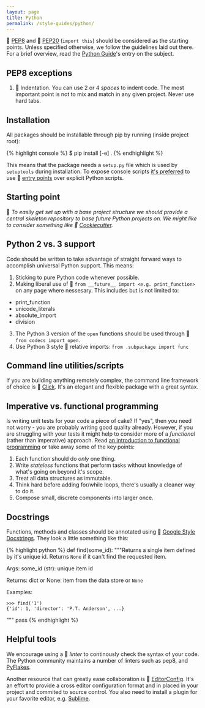 ```yaml
---
layout: page
title: Python
permalink: /style-guides/python/
---
```


:gem: [PEP8][pep8] and :gem: [PEP20][pep20] (``import this``) should be considered as the starting points. Unless specified otherwise, we follow the guidelines laid out there. For a brief overview, read the [Python Guide][python-guide#style]'s entry on the subject.

## PEP8 exceptions
1. :green_apple: Indentation. You can use 2 or 4 *spaces* to indent code. The most important point is not to mix and match in any given project. Never use hard tabs.

## Installation
All packages should be installable through pip by running (inside project root):

{% highlight console %}
$ pip install [-e] .
{% endhighlight %}

This means that the package needs a ``setup.py`` file which is used by ``setuptools`` during installation. To expose console scripts [it's preferred][setuptools-entrypoints] to use :gem: [entry points][entry-points] over explicit Python scripts.

## Starting point
:thought_balloon: *To easily get set up with a base project structure we should provide a central skeleton repository to base future Python projects on. We might like to consider something like :gift_heart: [Cookiecutter][cookiecutter].*

## <a name="python2vs3"></a> Python 2 vs. 3 support
Code should be written to take advantage of straight forward ways to accomplish universal Python support. This means:

1. Sticking to pure Python code whenever possible.
2. Making liberal use of :gem: ``from __future__ import <e.g. print_function>`` on any page where nessesary. This includes but is not limited to:
  - print_function
  - unicode_literals
  - absolute_import
  - division
3. The Python 3 version of the ``open`` functions should be used through :gem: ``from codecs import open``.
4. Use Python 3 style :gem: relative imports: ``from .subpackage import func``

## Command line utilities/scripts
If you are building anything remotely complex, the command line framework of choice is :green_apple: [Click][click]. It's an elegant and flexible package with a great syntax.

## Imperative vs. functional programming
Is writing unit tests for your code a piece of cake? If "yes", then you need not worry - you are probably writing good quality already. However, if you are struggling with your tests it might help to consider more of a *functional* (rather than imperative) approach. Read [an introduction to functional programming][functional] or take away some of the key points:

1. Each function should do *only* one thing.
2. Write *stateless* functions that perform tasks without knowledge of what's going on beyond it's scope.
3. Treat all data structures as immutable.
4. Think hard before adding for/while loops, there's usually a cleaner way to do it.
5. Compose small, discrete components into larger once.

## Docstrings
Functions, methods and classes should be annotated using :green_apple: [Google Style Docstrings][google-doc]. They look a little something like this:

{% highlight python %}
def find(some_id):
  """Returns a single item defined by it's unique id. Returns
  ``None`` if it can't find the requested item.

  Args:
    some_id (str): unique item id

  Returns:
    dict or None: item from the data store or ``None``

  Examples:

    >>> find('1')
    {'id': 1, 'director': 'P.T. Anderson', ...}

  """
  pass
{% endhighlight %}

## Helpful tools
We encourage using a :gift_heart: *linter* to continously check the syntax of your code. The Python community maintains a number of linters such as pep8, and [PyFlakes][pyflakes].

Another resource that can greatly ease collaboration is :gift_heart: [EditorConfig][editor-config]. It's an effort to provide a cross editor configuration format and in placed in your project and commited to source control. You also need to install a plugin for your favorite editor, e.g. [Sublime][sublime-config].

[pep8]: http://legacy.python.org/dev/peps/pep-0008/
[pep20]: http://legacy.python.org/dev/peps/pep-0020/
[pyflakes]: https://pypi.python.org/pypi/pyflakes
[flake8]: https://pypi.python.org/pypi/flake8
[entry-points]: http://pythonhosted.org/setuptools/pkg_resources.html#entry-points
[click]: http://click.pocoo.org/
[python-guide#style]: http://docs.python-guide.org/en/latest/writing/style/
[google-doc]: http://sphinxcontrib-napoleon.readthedocs.org/en/latest/example_google.html
[functional]: http://www.smashingmagazine.com/2014/07/02/dont-be-scared-of-functional-programming/
[editor-config]: http://editorconfig.org/
[sublime-config]: https://github.com/sindresorhus/editorconfig-sublime
[setuptools-entrypoints]: https://pythonhosted.org/setuptools/setuptools.html#automatic-script-creation
[cookiecutter]: https://github.com/audreyr/cookiecutter
